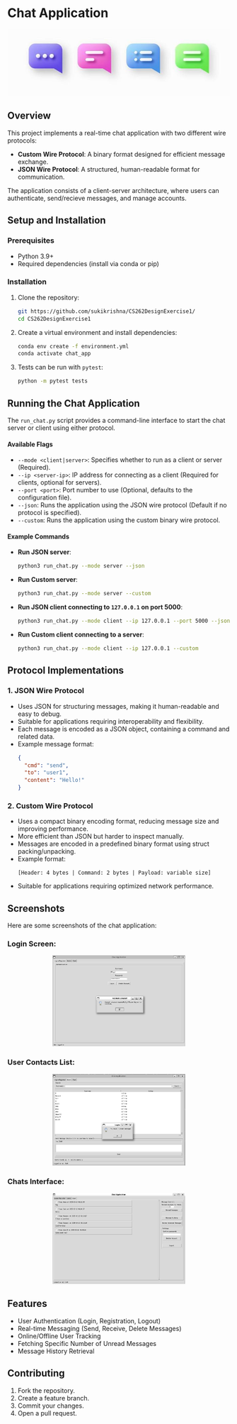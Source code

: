 # Chat Application

<p align="center">
  <img src="img/bubbles.png">
</p>

## Overview

This project implements a real-time chat application with two different wire protocols:

- **Custom Wire Protocol**: A binary format designed for efficient message exchange.
- **JSON Wire Protocol**: A structured, human-readable format for communication.

The application consists of a client-server architecture, where users can authenticate, send/recieve messages, and manage accounts.

## Setup and Installation

### Prerequisites

- Python 3.9+
- Required dependencies (install via conda or pip)

### Installation

1. Clone the repository:
   ```bash
   git https://github.com/sukikrishna/CS262DesignExercise1/
   cd CS262DesignExercise1
   ```
2. Create a virtual environment and install dependencies:
   ```bash
   conda env create -f environment.yml
   conda activate chat_app
   ```
3. Tests can be run with `pytest`:
    ```bash
    python -m pytest tests
    ```

## Running the Chat Application

The `run_chat.py` script provides a command-line interface to start the chat server or client using either protocol.

#### Available Flags

- `--mode <client|server>`: Specifies whether to run as a client or server (Required).
- `--ip <server-ip>`: IP address for connecting as a client (Required for clients, optional for servers).
- `--port <port>`: Port number to use (Optional, defaults to the configuration file).
- `--json`: Runs the application using the JSON wire protocol (Default if no protocol is specified).
- `--custom`: Runs the application using the custom binary wire protocol.

#### Example Commands

- **Run JSON server**:
  ```bash
  python3 run_chat.py --mode server --json
  ```
- **Run Custom server**:
  ```bash
  python3 run_chat.py --mode server --custom
  ```
- **Run JSON client connecting to ********`127.0.0.1`******** on port 5000**:
  ```bash
  python3 run_chat.py --mode client --ip 127.0.0.1 --port 5000 --json
  ```
- **Run Custom client connecting to a server**:
  ```bash
  python3 run_chat.py --mode client --ip 127.0.0.1 --custom
  ```

## Protocol Implementations

### 1. JSON Wire Protocol

- Uses JSON for structuring messages, making it human-readable and easy to debug.
- Suitable for applications requiring interoperability and flexibility.
- Each message is encoded as a JSON object, containing a command and related data.
- Example message format:
  ```json
  {
    "cmd": "send",
    "to": "user1",
    "content": "Hello!"
  }
  ```

### 2. Custom Wire Protocol

- Uses a compact binary encoding format, reducing message size and improving performance.
- More efficient than JSON but harder to inspect manually.
- Messages are encoded in a predefined binary format using struct packing/unpacking.
- Example format:
  ```
  [Header: 4 bytes | Command: 2 bytes | Payload: variable size]
  ```
- Suitable for applications requiring optimized network performance.

## Screenshots

Here are some screenshots of the chat application:

### Login Screen: 
<p align="center">
  <img src="img/login.png" width="300">
</p>

### User Contacts List: 
<p align="center">
  <img src="img/users.png" width="300">
</p>

### Chats Interface:
<p align="center">
  <img src="img/chats.png" width="300">
</p>

## Features

- User Authentication (Login, Registration, Logout)
- Real-time Messaging (Send, Receive, Delete Messages)
- Online/Offline User Tracking
- Fetching Specific Number of Unread Messages
- Message History Retrieval

## Contributing

1. Fork the repository.
2. Create a feature branch.
3. Commit your changes.
4. Open a pull request.

